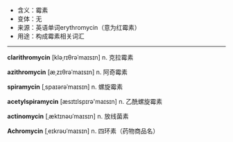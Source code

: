 - <span class="definition">含义：霉素</span>
- <span class="definition">变体：无</span>
- <span class="definition">来源：英语单词erythromycin（意为红霉素）</span>
- <span class="definition">用途：构成霉素相关词汇</span>

---

<span class="vocabulary">**clarithromycin**</span> [kləˌrɪθrəˈmaɪsɪn] n. 克拉霉素

<span class="vocabulary">**azithromycin**</span> [æˌzɪθrəˈmaɪsɪn] n. 阿奇霉素

<span class="vocabulary">**spiramycin**</span> [ˌspaɪərəˈmaɪsɪn] n. 螺旋霉素

<span class="vocabulary">**acetylspiramycin**</span> [æsɪtɪlspɪrə'maɪsɪn] n. 乙酰螺旋霉素

<span class="vocabulary">**actinomycin**</span> [ˌæktɪnəʊˈmaɪsɪn] n. 放线菌素

<span class="vocabulary">**Achromycin**</span> [ˌeɪkrəʊˈmaɪsɪn] n. 四环素（药物商品名）
